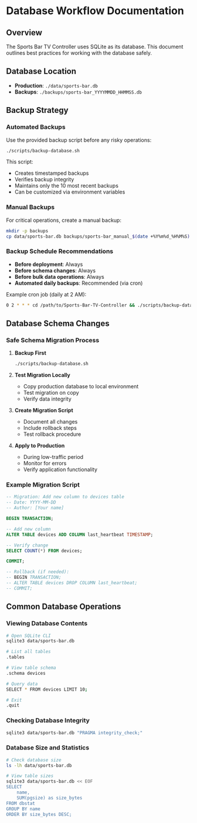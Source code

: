 # Database Workflow Documentation

## Overview
The Sports Bar TV Controller uses SQLite as its database. This document outlines best practices for working with the database safely.

## Database Location
- **Production**: `./data/sports-bar.db`
- **Backups**: `./backups/sports-bar_YYYYMMDD_HHMMSS.db`

## Backup Strategy

### Automated Backups
Use the provided backup script before any risky operations:

```bash
./scripts/backup-database.sh
```

This script:
- Creates timestamped backups
- Verifies backup integrity
- Maintains only the 10 most recent backups
- Can be customized via environment variables

### Manual Backups
For critical operations, create a manual backup:

```bash
mkdir -p backups
cp data/sports-bar.db backups/sports-bar_manual_$(date +%Y%m%d_%H%M%S).db
```

### Backup Schedule Recommendations
- **Before deployment**: Always
- **Before schema changes**: Always
- **Before bulk data operations**: Always
- **Automated daily backups**: Recommended (via cron)

Example cron job (daily at 2 AM):
```bash
0 2 * * * cd /path/to/Sports-Bar-TV-Controller && ./scripts/backup-database.sh >> logs/backup.log 2>&1
```

## Database Schema Changes

### Safe Schema Migration Process

1. **Backup First**
   ```bash
   ./scripts/backup-database.sh
   ```

2. **Test Migration Locally**
   - Copy production database to local environment
   - Test migration on copy
   - Verify data integrity

3. **Create Migration Script**
   - Document all changes
   - Include rollback steps
   - Test rollback procedure

4. **Apply to Production**
   - During low-traffic period
   - Monitor for errors
   - Verify application functionality

### Example Migration Script
```sql
-- Migration: Add new column to devices table
-- Date: YYYY-MM-DD
-- Author: [Your name]

BEGIN TRANSACTION;

-- Add new column
ALTER TABLE devices ADD COLUMN last_heartbeat TIMESTAMP;

-- Verify change
SELECT COUNT(*) FROM devices;

COMMIT;

-- Rollback (if needed):
-- BEGIN TRANSACTION;
-- ALTER TABLE devices DROP COLUMN last_heartbeat;
-- COMMIT;
```

## Common Database Operations

### Viewing Database Contents
```bash
# Open SQLite CLI
sqlite3 data/sports-bar.db

# List all tables
.tables

# View table schema
.schema devices

# Query data
SELECT * FROM devices LIMIT 10;

# Exit
.quit
```

### Checking Database Integrity
```bash
sqlite3 data/sports-bar.db "PRAGMA integrity_check;"
```

### Database Size and Statistics
```bash
# Check database size
ls -lh data/sports-bar.db

# View table sizes
sqlite3 data/sports-bar.db << EOF
SELECT 
    name,
    SUM(pgsize) as size_bytes
FROM dbstat
GROUP BY name
ORDER BY size_bytes DESC;
